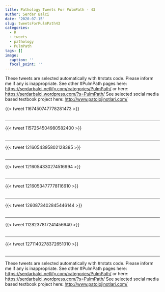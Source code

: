 ```yaml
---
title: Pathology Tweets For PulmPath - 43
author: Serdar Balci
date: '2020-07-15'
slug: tweetsForPulmPath43
categories:
  - R
  - tweets
  - pathology
  - PulmPath
tags: []
image:
  caption: ''
  focal_point: ''
---
```



These tweets are selected automatically with #rstats code. Please inform me if any is inappropriate.
See other #PulmPath pages here: https://serdarbalci.netlify.com/categories/PulmPath/  or here: https://serdarbalci.wordpress.com/?s=PulmPath/ 
See selected social media based textbook project here: http://www.patolojinotlari.com/

{{< tweet 1167450747778281473 >}}
<br>
<br>
<hr>
{{< tweet 1157254504980582400 >}}
<br>
<br>
<hr>
{{< tweet 1216054395802128385 >}}
<br>
<br>
<hr>
{{< tweet 1216054330274516994 >}}
<br>
<br>
<hr>
{{< tweet 1216053477778116610 >}}
<br>
<br>
<hr>
{{< tweet 1260873402845446144 >}}
<br>
<br>
<hr>
{{< tweet 1128237817241456640 >}}
<br>
<br>
<hr>
{{< tweet 1271140278372651010 >}}
<br>
<br>
<hr>


These tweets are selected automatically with #rstats code. Please inform me if any is inappropriate.
See other #PulmPath pages here: https://serdarbalci.netlify.com/categories/PulmPath/  or here: https://serdarbalci.wordpress.com/?s=PulmPath/ 
See selected social media based textbook project here: http://www.patolojinotlari.com/
